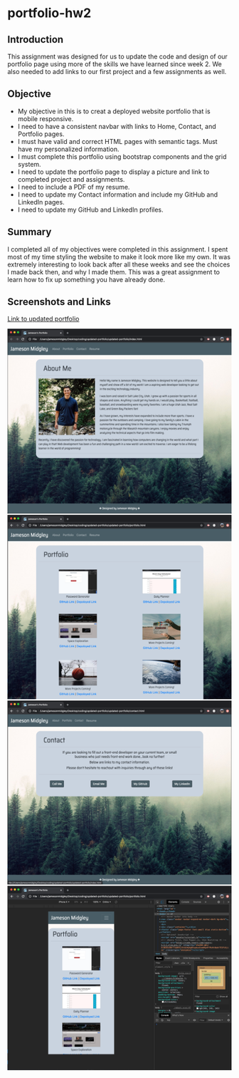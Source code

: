 # portfolio-hw2

Introduction
--------------
This assignment was designed for us to update the code and design of our portfolio page using more of the skills we have learned since week 2. We also needed to add links to our first project and a few assignments as well.

Objective
--------------
* My objective in this is to creat a deployed website portfolio that is mobile responsive.
* I need to have a consistent navbar with links to Home, Contact, and Portfolio pages.
* I must have valid and correct HTML pages with semantic tags. Must have my personalized information.
* I must complete this portfolio using bootstrap components and the grid system.
* I need to update the portfolio page to display a picture and link to completed project and assignments. 
* I need to include a PDF of my resume.
* I need to update my Contact information and include my GitHub and LinkedIn pages.
* I need to update my GitHub and LinkedIn profiles.

Summary
--------------
I completed all of my objectives were completed in this assignment. I spent most of my time styling the website to make it look more like my own. It was extremely interesting to look back after all these weeks and see the choices I made back then, and why I made them. This was a great assignment to learn how to fix up something you have already done.

Screenshots and Links
---------------

[Link to updated portfolio](https://j-midgley13.github.io/updated-portfolio/)

<img src="assets/images/screenshot-about.png" alt="about page" />

<br>

<img src="assets/images/screenshot-portfolio.png" alt="portfolio page" />

<br>

<img src="assets/images/screenshot-contact.png" alt="contact page" />

<br>

<img src="assets/images/screenshot-mobile.png" alt="mobile view" />

<br>




